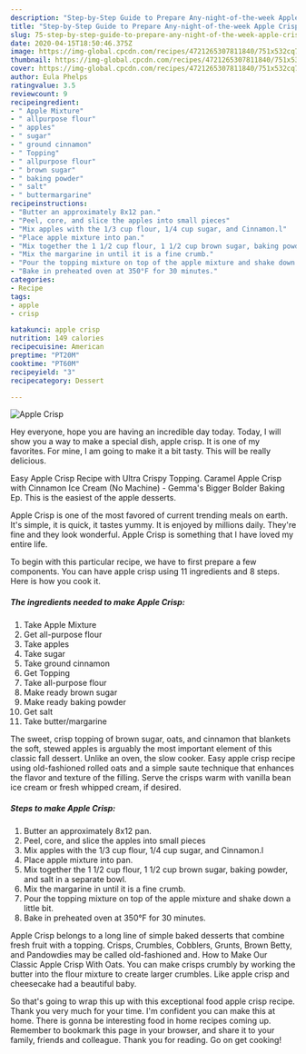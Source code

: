 ```yaml
---
description: "Step-by-Step Guide to Prepare Any-night-of-the-week Apple Crisp"
title: "Step-by-Step Guide to Prepare Any-night-of-the-week Apple Crisp"
slug: 75-step-by-step-guide-to-prepare-any-night-of-the-week-apple-crisp
date: 2020-04-15T18:50:46.375Z
image: https://img-global.cpcdn.com/recipes/4721265307811840/751x532cq70/apple-crisp-recipe-main-photo.jpg
thumbnail: https://img-global.cpcdn.com/recipes/4721265307811840/751x532cq70/apple-crisp-recipe-main-photo.jpg
cover: https://img-global.cpcdn.com/recipes/4721265307811840/751x532cq70/apple-crisp-recipe-main-photo.jpg
author: Eula Phelps
ratingvalue: 3.5
reviewcount: 9
recipeingredient:
- " Apple Mixture"
- " allpurpose flour"
- " apples"
- " sugar"
- " ground cinnamon"
- " Topping"
- " allpurpose flour"
- " brown sugar"
- " baking powder"
- " salt"
- " buttermargarine"
recipeinstructions:
- "Butter an approximately 8x12 pan."
- "Peel, core, and slice the apples into small pieces"
- "Mix apples with the 1/3 cup flour, 1/4 cup sugar, and Cinnamon.l"
- "Place apple mixture into pan."
- "Mix together the 1 1/2 cup flour, 1 1/2 cup brown sugar, baking powder, and salt in a separate bowl."
- "Mix the margarine in until it is a fine crumb."
- "Pour the topping mixture on top of the apple mixture and shake down a little bit."
- "Bake in preheated oven at 350°F for 30 minutes."
categories:
- Recipe
tags:
- apple
- crisp

katakunci: apple crisp 
nutrition: 149 calories
recipecuisine: American
preptime: "PT20M"
cooktime: "PT60M"
recipeyield: "3"
recipecategory: Dessert

---
```



![Apple Crisp](https://img-global.cpcdn.com/recipes/4721265307811840/751x532cq70/apple-crisp-recipe-main-photo.jpg)

Hey everyone, hope you are having an incredible day today. Today, I will show you a way to make a special dish, apple crisp. It is one of my favorites. For mine, I am going to make it a bit tasty. This will be really delicious.

Easy Apple Crisp Recipe with Ultra Crispy Topping. Caramel Apple Crisp with Cinnamon Ice Cream (No Machine) - Gemma&#39;s Bigger Bolder Baking Ep. This is the easiest of the apple desserts.

Apple Crisp is one of the most favored of current trending meals on earth. It's simple, it is quick, it tastes yummy. It is enjoyed by millions daily. They're fine and they look wonderful. Apple Crisp is something that I have loved my entire life.


To begin with this particular recipe, we have to first prepare a few components. You can have apple crisp using 11 ingredients and 8 steps. Here is how you cook it.

##### The ingredients needed to make Apple Crisp:

1. Take  Apple Mixture
1. Get  all-purpose flour
1. Take  apples
1. Take  sugar
1. Take  ground cinnamon
1. Get  Topping
1. Take  all-purpose flour
1. Make ready  brown sugar
1. Make ready  baking powder
1. Get  salt
1. Take  butter/margarine


The sweet, crisp topping of brown sugar, oats, and cinnamon that blankets the soft, stewed apples is arguably the most important element of this classic fall dessert. Unlike an oven, the slow cooker. Easy apple crisp recipe using old-fashioned rolled oats and a simple saute technique that enhances the flavor and texture of the filling. Serve the crisps warm with vanilla bean ice cream or fresh whipped cream, if desired. 

##### Steps to make Apple Crisp:

1. Butter an approximately 8x12 pan.
1. Peel, core, and slice the apples into small pieces
1. Mix apples with the 1/3 cup flour, 1/4 cup sugar, and Cinnamon.l
1. Place apple mixture into pan.
1. Mix together the 1 1/2 cup flour, 1 1/2 cup brown sugar, baking powder, and salt in a separate bowl.
1. Mix the margarine in until it is a fine crumb.
1. Pour the topping mixture on top of the apple mixture and shake down a little bit.
1. Bake in preheated oven at 350°F for 30 minutes.


Apple Crisp belongs to a long line of simple baked desserts that combine fresh fruit with a topping. Crisps, Crumbles, Cobblers, Grunts, Brown Betty, and Pandowdies may be called old-fashioned and. How to Make Our Classic Apple Crisp With Oats. You can make crisps crumbly by working the butter into the flour mixture to create larger crumbles. Like apple crisp and cheesecake had a beautiful baby. 

So that's going to wrap this up with this exceptional food apple crisp recipe. Thank you very much for your time. I'm confident you can make this at home. There is gonna be interesting food in home recipes coming up. Remember to bookmark this page in your browser, and share it to your family, friends and colleague. Thank you for reading. Go on get cooking!
